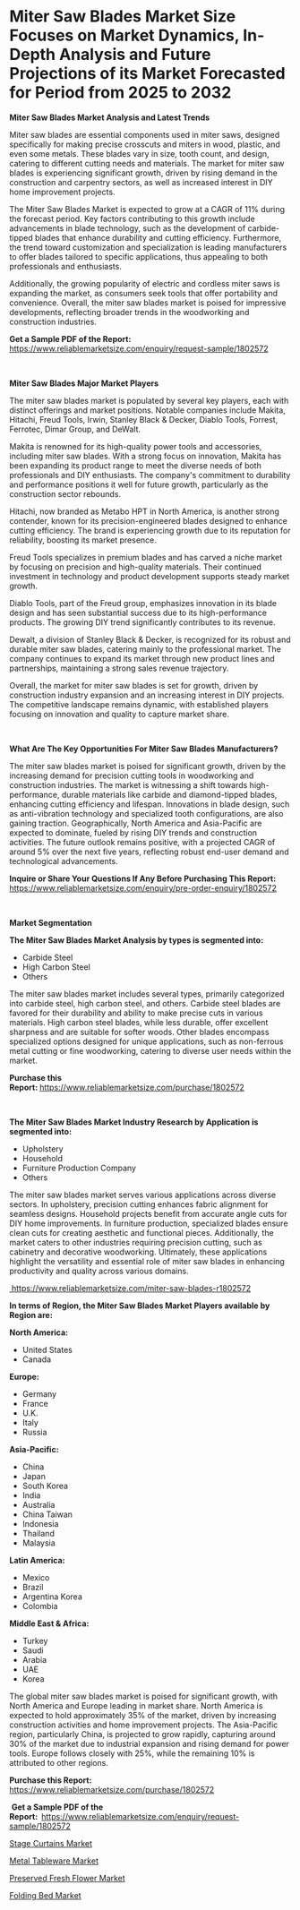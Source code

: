 <p><h1>Miter Saw Blades Market Size Focuses on Market Dynamics, In-Depth Analysis and Future Projections of its Market Forecasted for Period from 2025 to 2032</h1></p><p><strong>Miter Saw Blades Market Analysis and Latest Trends</strong></p>
<p><p>Miter saw blades are essential components used in miter saws, designed specifically for making precise crosscuts and miters in wood, plastic, and even some metals. These blades vary in size, tooth count, and design, catering to different cutting needs and materials. The market for miter saw blades is experiencing significant growth, driven by rising demand in the construction and carpentry sectors, as well as increased interest in DIY home improvement projects.</p><p>The Miter Saw Blades Market is expected to grow at a CAGR of 11% during the forecast period. Key factors contributing to this growth include advancements in blade technology, such as the development of carbide-tipped blades that enhance durability and cutting efficiency. Furthermore, the trend toward customization and specialization is leading manufacturers to offer blades tailored to specific applications, thus appealing to both professionals and enthusiasts. </p><p>Additionally, the growing popularity of electric and cordless miter saws is expanding the market, as consumers seek tools that offer portability and convenience. Overall, the miter saw blades market is poised for impressive developments, reflecting broader trends in the woodworking and construction industries.</p></p>
<p><strong>Get a Sample PDF of the Report:&nbsp;</strong> <a href="https://www.reliablemarketsize.com/enquiry/request-sample/1802572?utm_campaign=1836&utm_medium=2&utm_source=Github&utm_content=ia&utm_term=04042025&utm_id=miter-saw-blades">https://www.reliablemarketsize.com/enquiry/request-sample/1802572</a></p>
<p>&nbsp;</p>
<p><strong>Miter Saw Blades Major Market Players</strong></p>
<p><p>The miter saw blades market is populated by several key players, each with distinct offerings and market positions. Notable companies include Makita, Hitachi, Freud Tools, Irwin, Stanley Black & Decker, Diablo Tools, Forrest, Ferrotec, Dimar Group, and DeWalt.</p><p>Makita is renowned for its high-quality power tools and accessories, including miter saw blades. With a strong focus on innovation, Makita has been expanding its product range to meet the diverse needs of both professionals and DIY enthusiasts. The company's commitment to durability and performance positions it well for future growth, particularly as the construction sector rebounds.</p><p>Hitachi, now branded as Metabo HPT in North America, is another strong contender, known for its precision-engineered blades designed to enhance cutting efficiency. The brand is experiencing growth due to its reputation for reliability, boosting its market presence.</p><p>Freud Tools specializes in premium blades and has carved a niche market by focusing on precision and high-quality materials. Their continued investment in technology and product development supports steady market growth.</p><p>Diablo Tools, part of the Freud group, emphasizes innovation in its blade design and has seen substantial success due to its high-performance products. The growing DIY trend significantly contributes to its revenue.</p><p>Dewalt, a division of Stanley Black & Decker, is recognized for its robust and durable miter saw blades, catering mainly to the professional market. The company continues to expand its market through new product lines and partnerships, maintaining a strong sales revenue trajectory.</p><p>Overall, the market for miter saw blades is set for growth, driven by construction industry expansion and an increasing interest in DIY projects. The competitive landscape remains dynamic, with established players focusing on innovation and quality to capture market share.</p></p>
<p>&nbsp;</p>
<p><strong>What Are The Key Opportunities For Miter Saw Blades Manufacturers?</strong></p>
<p><p>The miter saw blades market is poised for significant growth, driven by the increasing demand for precision cutting tools in woodworking and construction industries. The market is witnessing a shift towards high-performance, durable materials like carbide and diamond-tipped blades, enhancing cutting efficiency and lifespan. Innovations in blade design, such as anti-vibration technology and specialized tooth configurations, are also gaining traction. Geographically, North America and Asia-Pacific are expected to dominate, fueled by rising DIY trends and construction activities. The future outlook remains positive, with a projected CAGR of around 5% over the next five years, reflecting robust end-user demand and technological advancements.</p></p>
<p><strong>Inquire or Share Your Questions If Any Before Purchasing This Report:</strong> <a href="https://www.reliablemarketsize.com/enquiry/pre-order-enquiry/1802572?utm_campaign=1836&utm_medium=2&utm_source=Github&utm_content=ia&utm_term=04042025&utm_id=miter-saw-blades">https://www.reliablemarketsize.com/enquiry/pre-order-enquiry/1802572</a></p>
<p>&nbsp;</p>
<p><strong>Market Segmentation</strong></p>
<p><strong>The Miter Saw Blades Market Analysis by types is segmented into:</strong></p>
<p><ul><li>Carbide Steel</li><li>High Carbon Steel</li><li>Others</li></ul></p>
<p><p>The miter saw blades market includes several types, primarily categorized into carbide steel, high carbon steel, and others. Carbide steel blades are favored for their durability and ability to make precise cuts in various materials. High carbon steel blades, while less durable, offer excellent sharpness and are suitable for softer woods. Other blades encompass specialized options designed for unique applications, such as non-ferrous metal cutting or fine woodworking, catering to diverse user needs within the market.</p></p>
<p><strong>Purchase this Report:&nbsp;</strong><a href="https://www.reliablemarketsize.com/purchase/1802572?utm_campaign=1836&utm_medium=2&utm_source=Github&utm_content=ia&utm_term=04042025&utm_id=miter-saw-blades">https://www.reliablemarketsize.com/purchase/1802572</a></p>
<p>&nbsp;</p>
<p><strong>The Miter Saw Blades Market Industry Research by Application is segmented into:</strong></p>
<p><ul><li>Upholstery</li><li>Household</li><li>Furniture Production Company</li><li>Others</li></ul></p>
<p><p>The miter saw blades market serves various applications across diverse sectors. In upholstery, precision cutting enhances fabric alignment for seamless designs. Household projects benefit from accurate angle cuts for DIY home improvements. In furniture production, specialized blades ensure clean cuts for creating aesthetic and functional pieces. Additionally, the market caters to other industries requiring precision cutting, such as cabinetry and decorative woodworking. Ultimately, these applications highlight the versatility and essential role of miter saw blades in enhancing productivity and quality across various domains.</p></p>
<p><a href="https://www.reliablemarketsize.com/miter-saw-blades-r1802572?utm_campaign=1836&utm_medium=2&utm_source=Github&utm_content=ia&utm_term=04042025&utm_id=miter-saw-blades">&nbsp;https://www.reliablemarketsize.com/miter-saw-blades-r1802572</a></p>
<p><strong>In terms of Region, the Miter Saw Blades Market Players available by Region are:</strong></p>
<p>
    <p> <strong> North America: </strong>
        <ul>
            <li>United States</li>
            <li>Canada</li>
        </ul>
        </p> 
    <p> <strong> Europe: </strong>
        <ul>
            <li>Germany</li>
            <li>France</li>
            <li>U.K.</li>
            <li>Italy</li>
            <li>Russia</li>
        </ul>
        </p> 
    <p> <strong> Asia-Pacific: </strong>
        <ul>
            <li>China</li>
            <li>Japan</li>
            <li>South Korea</li>
            <li>India</li>
            <li>Australia</li>
            <li>China Taiwan</li>
            <li>Indonesia</li>
            <li>Thailand</li>
            <li>Malaysia</li>
        </ul>
        </p> 
    <p> <strong> Latin America: </strong>
        <ul>
            <li>Mexico</li>
            <li>Brazil</li>
            <li>Argentina Korea</li>
            <li>Colombia</li>
        </ul>
        </p> 
    <p> <strong> Middle East & Africa: </strong>
        <ul>
            <li>Turkey</li>
            <li>Saudi</li>
            <li>Arabia</li>
            <li>UAE</li>
            <li>Korea</li>
        </ul>
    </p>
    </p>
<p><p>The global miter saw blades market is poised for significant growth, with North America and Europe leading in market share. North America is expected to hold approximately 35% of the market, driven by increasing construction activities and home improvement projects. The Asia-Pacific region, particularly China, is projected to grow rapidly, capturing around 30% of the market due to industrial expansion and rising demand for power tools. Europe follows closely with 25%, while the remaining 10% is attributed to other regions.</p></p>
<p><strong>Purchase this Report: </strong><a href="https://www.reliablemarketsize.com/purchase/1802572?utm_campaign=1836&utm_medium=2&utm_source=Github&utm_content=ia&utm_term=04042025&utm_id=miter-saw-blades">https://www.reliablemarketsize.com/purchase/1802572</a></p>
<p>&nbsp;<strong>Get a Sample PDF of the Report:&nbsp;&nbsp;</strong><a href="https://www.reliablemarketsize.com/enquiry/request-sample/1802572?utm_campaign=1836&utm_medium=2&utm_source=Github&utm_content=ia&utm_term=04042025&utm_id=miter-saw-blades">https://www.reliablemarketsize.com/enquiry/request-sample/1802572</a></p>
<p><strong></strong></p>
<p><p><a href="https://github.com/arneslullapq/Market-Research-Report-List-1/blob/main/stage-curtains-market.md?utm_campaign=1836&utm_medium=2&utm_source=Github&utm_content=ia&utm_term=04042025&utm_id=miter-saw-blades">Stage Curtains Market</a></p><p><a href="https://github.com/guneycigdem35/Market-Research-Report-List-5/blob/main/metal-tableware-market.md?utm_campaign=1836&utm_medium=2&utm_source=Github&utm_content=ia&utm_term=04042025&utm_id=miter-saw-blades">Metal Tableware Market</a></p><p><a href="https://github.com/mabutironaldo/Market-Research-Report-List-7/blob/main/preserved-fresh-flower-market.md?utm_campaign=1836&utm_medium=2&utm_source=Github&utm_content=ia&utm_term=04042025&utm_id=miter-saw-blades">Preserved Fresh Flower Market</a></p><p><a href="https://github.com/arocasanzib6/Market-Research-Report-List-1/blob/main/folding-bed-market.md?utm_campaign=1836&utm_medium=2&utm_source=Github&utm_content=ia&utm_term=04042025&utm_id=miter-saw-blades">Folding Bed Market</a></p></p>